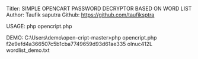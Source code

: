 Titler: SIMPLE OPENCART PASSWORD DECRYPTOR BASED ON WORD LIST
Author: Taufik saputra
Github: https://github.com/taufiksptra

USAGE:
php opencript.php <HASH> <SALT> <WORDLIST>


DEMO:
C:\Users\demo\open-cript-master>php opencript.php f2e9efd4a366507c5b1cba7749659d93d61ae335 oInuc412L wordlist_demo.txt


